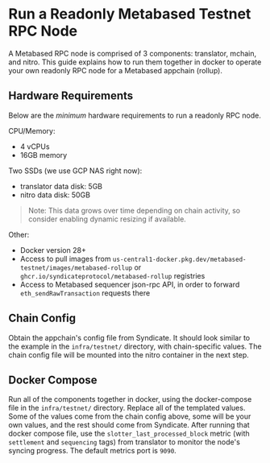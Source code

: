 # Run a Readonly Metabased Testnet RPC Node

A Metabased RPC node is comprised of 3 components: translator, mchain, and nitro. This guide explains how to run them together in docker to operate your own readonly RPC node for a Metabased appchain (rollup).

## Hardware Requirements

Below are the _minimum_ hardware requirements to run a readonly RPC node.

CPU/Memory:

- 4 vCPUs
- 16GB memory

Two SSDs (we use GCP NAS right now):

- translator data disk: 5GB
- nitro data disk: 50GB

> Note: This data grows over time depending on chain activity, so consider enabling dynamic resizing if available.

Other:

- Docker version 28+
- Access to pull images from `us-central1-docker.pkg.dev/metabased-testnet/images/metabased-rollup` or `ghcr.io/syndicateprotocol/metabased-rollup` registries
- Access to Metabased sequencer json-rpc API, in order to forward `eth_sendRawTransaction` requests there

## Chain Config

Obtain the appchain's config file from Syndicate. It should look similar to the example in the `infra/testnet/` directory, with chain-specific values. The chain config file will be mounted into the nitro container in the next step.

## Docker Compose

Run all of the components together in docker, using the docker-compose file in the `infra/testnet/` directory. Replace all of the templated values. Some of the values come from the chain config above, some will be your own values, and the rest should come from Syndicate. After running that docker compose file, use the `slotter_last_processed_block` metric (with `settlement` and `sequencing` tags) from translator to monitor the node's syncing progress. The default metrics port is `9090`.